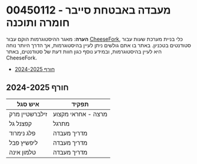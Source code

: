 # 00450112 - מעבדה באבטחת סייבר חומרה ותוכנה

**הערה**: מאגר ההיסטוגרמות הוקם עבור [CheeseFork](https://cheesefork.cf/), כלי בניית מערכת שעות עבור סטודנטים בטכניון. באתר בו אתם גולשים ניתן לעיין בהיסטוגרמות, אך הדרך היותר נוחה היא לעיין בהיסטוגרמות, ובמידע נוסף כגון חוות דעת של סטודנטים, באתר CheeseFork.

* [חורף 2024-2025](#202401)

<h2 id="202401">חורף 2024-2025</h2>

| איש סגל | תפקיד |
| ---- | ---- |
| זילברשטיין מרק | מרצה - אחראי מקצוע |
| קפצנל גל | מתרגל |
| פלג נימרוד | מדריך מעבדה |
| ליפשיץ פבל | מדריך מעבדה |
| טלמון אינה | מדריך מעבדה |

